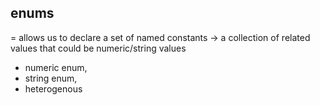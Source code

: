 ## enums
= allows us to declare a set of named constants -> a collection of related values that could be numeric/string values

* numeric enum,
* string enum,
* heterogenous